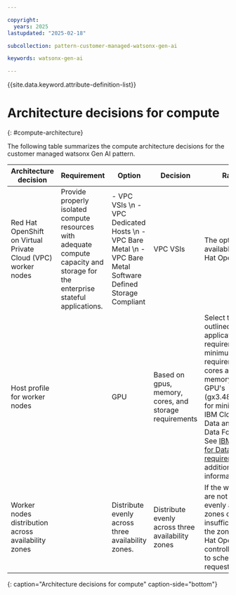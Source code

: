 ```yaml
---

copyright:
  years: 2025
lastupdated: "2025-02-18"

subcollection: pattern-customer-managed-watsonx-gen-ai

keywords: watsonx-gen-ai

---
```


{{site.data.keyword.attribute-definition-list}}

# Architecture decisions for compute
{: #compute-architecture}

The following table summarizes the compute architecture decisions for the customer managed watsonx Gen AI pattern.

| Architecture decision| Requirement | Option | Decision| Rationale|
|---|---|---|---|---|
| Red Hat OpenShift on Virtual Private Cloud (VPC) worker nodes | Provide properly isolated compute resources with adequate compute capacity and storage for the enterprise stateful applications. | - VPC VSIs  \n - VPC Dedicated Hosts  \n -  VPC Bare Metal  \n - VPC Bare Metal Software Defined Storage Compliant | VPC VSIs | The option that is available for Red Hat OpenShift |
| Host profile for worker nodes |    | GPU | Based on gpus, memory, cores, and storage requirements | Select the VSI outlined in the application requirements. A minimum requirement of 48 cores and 240 GB memory and 2 GPU's (gx3.48x240.2l40s) for minimal install of IBM Cloud Pak for Data and OpenShift Data Foundation. See [IBM Cloud Pak for Data Hardware requirements](https://www.ibm.com/docs/en/software-hub/5.1.x?topic=requirements-x86-64-hardware) for additional information. |
| Worker nodes distribution across availability zones |  |  Distribute evenly across three availability zones. | Distribute evenly across three availability zones | If the worker nodes are not spread evenly across the zones or capacity is insufficient in one of the zones, the Red Hat OpenShift controller might fail to schedule all requested pods. |
{: caption="Architecture decisions for compute" caption-side="bottom"}

